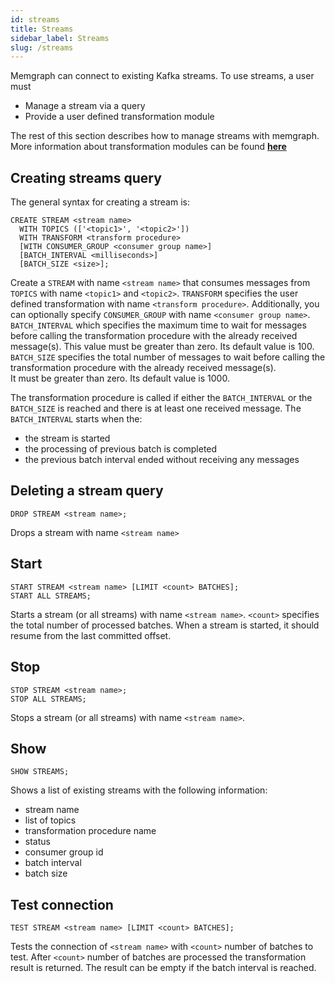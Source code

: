 ```yaml
---
id: streams 
title: Streams  
sidebar_label: Streams 
slug: /streams
---
```


Memgraph can connect to existing Kafka streams. To use streams, a user 
must 
- Manage a stream via a query
- Provide a user defined transformation module

The rest of this section describes how to manage streams with memgraph. 
More information about transformation modules can be found
**[here](./transformation-modules/api/c-api.md)**

## Creating streams query 
The general syntax for creating a stream is:
```cypher
CREATE STREAM <stream name>
  WITH TOPICS (['<topic1>', '<topic2>'])
  WITH TRANSFORM <transform procedure>
  [WITH CONSUMER_GROUP <consumer group name>]
  [BATCH_INTERVAL <milliseconds>]
  [BATCH_SIZE <size>];
```
Create a `STREAM` with name `<stream name>` that consumes messages from
`TOPICS` with name `<topic1>` and `<topic2>`. `TRANSFORM` specifies the
user defined transformation with name `<transform procedure>`. Additionally,
you can optionally specify `CONSUMER_GROUP` with name `<consumer group name>`.
`BATCH_INTERVAL` which specifies the maximum time to wait for messages 
before calling the transformation procedure with the already received message(s). 
This value must be greater than zero. Its default value is 100.
`BATCH_SIZE` specifies the total number of messages to wait before calling 
the transformation procedure with the already received message(s).  
It must be greater than zero. Its default value is 1000.

The transformation procedure is called if either the `BATCH_INTERVAL` or the
`BATCH_SIZE` is reached and there is at least one received message. 
The `BATCH_INTERVAL` starts when the:
- the stream is started
- the processing of previous batch is completed
- the previous batch interval ended without receiving any messages

## Deleting a stream query 
```cypher
DROP STREAM <stream name>;
```
Drops a stream with name `<stream name>` 

## Start
```cypher
START STREAM <stream name> [LIMIT <count> BATCHES];
START ALL STREAMS;
```
Starts a stream (or all streams) with name `<stream name>`.
`<count>` specifies the total number of processed batches.
When a stream is started, it should resume from the last committed 
offset.

## Stop
```cypher
STOP STREAM <stream name>;
STOP ALL STREAMS;
```
Stops a stream (or all streams) with name `<stream name>`.

## Show 
```cypher
SHOW STREAMS; 
```
Shows a list of existing streams with the following information:
- stream name
- list of topics
- transformation procedure name
- status
- consumer group id
- batch interval
- batch size

## Test connection 
```cypher
TEST STREAM <stream name> [LIMIT <count> BATCHES];
```
Tests the connection of `<stream name>` with `<count>` number of batches to test. 
After `<count>` number of batches are processed the transformation result is returned.
The result can be empty if the batch interval is reached.
